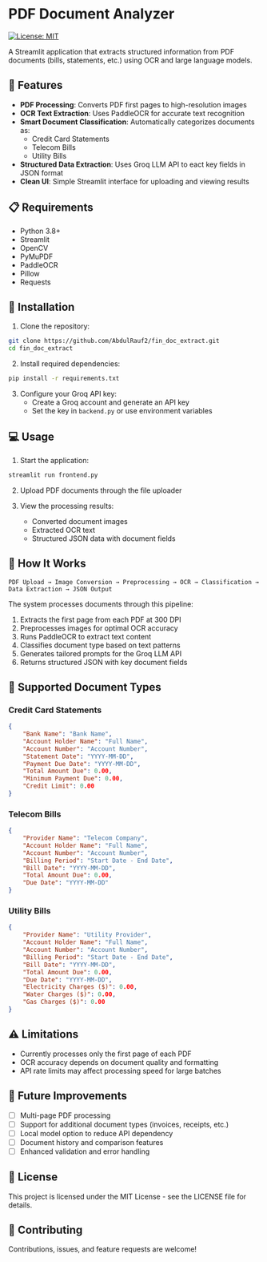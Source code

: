 # PDF Document Analyzer

[![License: MIT](https://img.shields.io/badge/License-MIT-yellow.svg)](https://opensource.org/licenses/MIT)

A Streamlit application that extracts structured information from PDF documents (bills, statements, etc.) using OCR and large language models.

## 🚀 Features

- **PDF Processing**: Converts PDF first pages to high-resolution images
- **OCR Text Extraction**: Uses PaddleOCR for accurate text recognition
- **Smart Document Classification**: Automatically categorizes documents as:
  - Credit Card Statements
  - Telecom Bills
  - Utility Bills
- **Structured Data Extraction**: Uses Groq LLM API to eact key fields in JSON format
- **Clean UI**: Simple Streamlit interface for uploading and viewing results

## 📋 Requirements

- Python 3.8+
- Streamlit
- OpenCV
- PyMuPDF
- PaddleOCR
- Pillow
- Requests

## 🔧 Installation

1. Clone the repository:
```bash
git clone https://github.com/AbdulRauf2/fin_doc_extract.git
cd fin_doc_extract
```

2. Install required dependencies:
```bash
pip install -r requirements.txt
```

3. Configure your Groq API key:
   - Create a Groq account and generate an API key
   - Set the key in `backend.py` or use environment variables

## 💻 Usage

1. Start the application:
```bash
streamlit run frontend.py
```

2. Upload PDF documents through the file uploader

3. View the processing results:
   - Converted document images
   - Extracted OCR text
   - Structured JSON data with document fields

## 🔄 How It Works

```
PDF Upload → Image Conversion → Preprocessing → OCR → Classification → Data Extraction → JSON Output
```

The system processes documents through this pipeline:
1. Extracts the first page from each PDF at 300 DPI
2. Preprocesses images for optimal OCR accuracy
3. Runs PaddleOCR to extract text content
4. Classifies document type based on text patterns
5. Generates tailored prompts for the Groq LLM API
6. Returns structured JSON with key document fields

## 📄 Supported Document Types

### Credit Card Statements
```json
{
    "Bank Name": "Bank Name",
    "Account Holder Name": "Full Name",
    "Account Number": "Account Number",
    "Statement Date": "YYYY-MM-DD",
    "Payment Due Date": "YYYY-MM-DD",
    "Total Amount Due": 0.00,
    "Minimum Payment Due": 0.00,
    "Credit Limit": 0.00
}
```

### Telecom Bills
```json
{
    "Provider Name": "Telecom Company",
    "Account Holder Name": "Full Name",
    "Account Number": "Account Number",
    "Billing Period": "Start Date - End Date",
    "Bill Date": "YYYY-MM-DD",
    "Total Amount Due": 0.00,
    "Due Date": "YYYY-MM-DD"
}
```

### Utility Bills
```json
{
    "Provider Name": "Utility Provider",
    "Account Holder Name": "Full Name",
    "Account Number": "Account Number",
    "Billing Period": "Start Date - End Date",
    "Bill Date": "YYYY-MM-DD",
    "Total Amount Due": 0.00,
    "Due Date": "YYYY-MM-DD",
    "Electricity Charges ($)": 0.00,
    "Water Charges ($)": 0.00,
    "Gas Charges ($)": 0.00
}
```

## ⚠️ Limitations

- Currently processes only the first page of each PDF
- OCR accuracy depends on document quality and formatting
- API rate limits may affect processing speed for large batches

## 🔮 Future Improvements

- [ ] Multi-page PDF processing
- [ ] Support for additional document types (invoices, receipts, etc.)
- [ ] Local model option to reduce API dependency
- [ ] Document history and comparison features
- [ ] Enhanced validation and error handling

## 📝 License

This project is licensed under the MIT License - see the LICENSE file for details.

## 🤝 Contributing

Contributions, issues, and feature requests are welcome!
